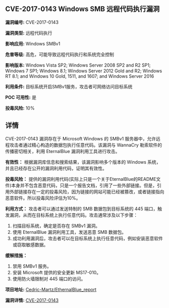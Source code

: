 ## CVE-2017-0143 Windows SMB 远程代码执行漏洞

**漏洞编号:** CVE-2017-0143

**漏洞类型:** 远程代码执行

**影响应用:** Windows SMBv1

**危害等级:** 高危，可能导致远程代码执行和系统完全控制

**影响版本:** Windows Vista SP2; Windows Server 2008 SP2 and R2 SP1; Windows 7 SP1; Windows 8.1; Windows Server 2012 Gold and R2; Windows RT 8.1; and Windows 10 Gold, 1511, and 1607; and Windows Server 2016

**利用条件:** 目标系统开启SMBv1服务，攻击者可网络访问目标系统

**POC 可用性:** 是

**投毒风险:** 10%

## 详情

CVE-2017-0143 漏洞存在于 Microsoft Windows 的 SMBv1 服务器中，允许远程攻击者通过精心构造的数据包执行任意代码。该漏洞与 WannaCry 勒索软件的传播密切相关，利用 EternalBlue 漏洞利用工具进行攻击。

**有效性：**
根据漏洞库信息和搜索结果，该漏洞影响多个版本的 Windows 系统，并且已经存在公开的漏洞利用代码，证明其有效性。

**投毒风险：**
提供的漏洞利用代码(实际上只是一个关于EternalBlue的README文件)本身并不包含恶意代码，只是一个报告文档，引用了一些外部链接。但是，引用外部链接存在一定的投毒风险，因为链接的网站可能已经被篡改，或者链接指向恶意软件。所以投毒风险评估为10%。

**利用方式：**
攻击者可以通过发送特制的 SMB 数据包到目标系统的 445 端口，触发漏洞，从而在目标系统上执行任意代码。攻击通常涉及以下步骤：
1.  扫描目标系统，确定是否存在 SMBv1 漏洞。
2.  使用 EternalBlue 漏洞利用工具，发送恶意 SMB 数据包。
3.  成功利用漏洞后，攻击者可以在目标系统上执行任意代码，例如安装恶意软件或窃取敏感数据。

**缓解措施：**
1.  禁用 SMBv1 服务。
2.  安装 Microsoft 提供的安全更新 MS17-010。
3.  使用防火墙限制对 445 端口的访问。

**项目地址:** [Cedric-Martz/EthernalBlue_report](https://github.com/Cedric-Martz/EthernalBlue_report)

**漏洞详情:** [CVE-2017-0143](https://nvd.nist.gov/vuln/detail/CVE-2017-0143)